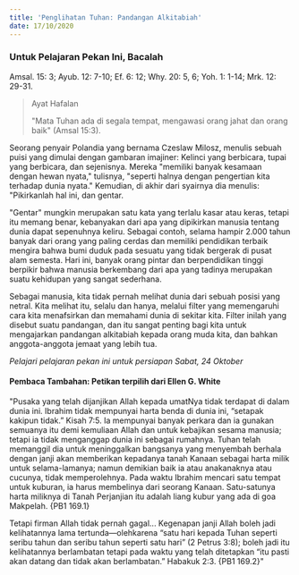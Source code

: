 ```yaml
---
title: 'Penglihatan Tuhan: Pandangan Alkitabiah'
date: 17/10/2020
---
```


### Untuk Pelajaran Pekan Ini, Bacalah
Amsal. 15: 3; Ayub. 12: 7-10; Ef. 6: 12; Why. 20: 5, 6; Yoh. 1: 1-14; Mrk. 12: 29-31.

> <p>Ayat Hafalan</p> 
> "Mata Tuhan ada di segala tempat, mengawasi orang jahat dan orang baik" (Amsal 15:3).

Seorang penyair Polandia yang bernama Czeslaw Milosz, menulis sebuah puisi yang dimulai dengan gambaran imajiner: Kelinci yang berbicara, tupai yang berbicara, dan sejenisnya. Mereka "memiliki banyak kesamaan dengan hewan nyata," tulisnya, "seperti halnya dengan pengertian kita terhadap dunia nyata." Kemudian, di akhir dari syairnya dia menulis: "Pikirkanlah hal ini, dan gentar.

"Gentar" mungkin merupakan satu kata yang terlalu kasar atau keras, tetapi itu memang benar, kebanyakan dari apa yang dipikirkan manusia tentang dunia dapat sepenuhnya keliru. Sebagai contoh, selama hampir 2.000 tahun banyak dari orang yang paling cerdas dan memiliki pendidikan terbaik mengira bahwa bumi duduk pada sesuatu yang tidak bergerak di pusat alam semesta. Hari ini, banyak orang pintar dan berpendidikan tinggi berpikir bahwa manusia berkembang dari apa yang tadinya merupakan suatu kehidupan yang sangat sederhana. 

Sebagai manusia, kita tidak pernah melihat dunia dari sebuah posisi yang netral. Kita melihat itu, selalu dan hanya, melalui filter yang memengaruhi cara kita menafsirkan dan memahami dunia di sekitar kita. Filter inilah yang disebut suatu pandangan, dan itu sangat penting bagi kita untuk mengajarkan pandangan alkitabiah kepada orang muda kita, dan bahkan anggota-anggota jemaat yang lebih tua.

_Pelajari pelajaran pekan ini untuk persiapan Sabat, 24 Oktober_


#### Pembaca Tambahan: Petikan terpilih dari Ellen G. White

"Pusaka yang telah dijanjikan Allah kepada umatNya tidak terdapat di dalam dunia ini. Ibrahim tidak mempunyai harta benda di dunia ini, “setapak kakipun tidak.” Kisah 7:5. Ia mempunyai banyak perkara dan ia gunakan semuanya itu demi kemuliaan Allah dan untuk kebajikan sesama manusia; tetapi ia tidak menganggap dunia ini sebagai rumahnya. Tuhan telah memanggil dia untuk meninggalkan bangsanya yang menyembah berhala dengan janji akan memberikan kepadanya tanah Kanaan sebagai harta milik untuk selama-lamanya; namun demikian baik ia atau anakanaknya atau cucunya, tidak memperolehnya. Pada waktu Ibrahim mencari satu tempat untuk kuburan, ia harus membelinya dari seorang Kanaan. Satu-satunya harta miliknya di Tanah Perjanjian itu adalah liang kubur yang ada di goa Makpelah. {PB1 169.1}

Tetapi firman Allah tidak pernah gagal... Kegenapan janji Allah boleh jadi kelihatannya lama tertunda—olehkarena “satu hari kepada Tuhan seperti seribu tahun dan seribu tahun seperti satu hari” (2 Petrus 3:8); boleh jadi itu kelihatannya berlambatan tetapi pada waktu yang telah ditetapkan “itu pasti akan datang dan tidak akan berlambatan.” Habakuk 2:3. {PB1 169.2}"